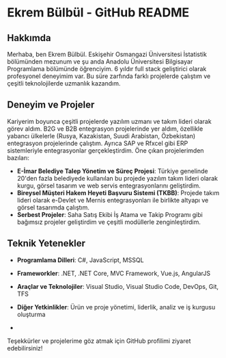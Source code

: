 # Ekrem Bülbül - GitHub README

## Hakkımda
Merhaba, ben Ekrem Bülbül. Eskişehir Osmangazi Üniversitesi İstatistik bölümünden mezunum ve şu anda Anadolu Üniversitesi Bilgisayar Programlama bölümünde öğrenciyim. 6 yıldır full stack geliştirici olarak profesyonel deneyimim var. Bu süre zarfında farklı projelerde çalıştım ve çeşitli teknolojilerde uzmanlık kazandım.

## Deneyim ve Projeler
Kariyerim boyunca çeşitli projelerde yazılım uzmanı ve takım lideri olarak görev aldım. B2G ve B2B entegrasyon projelerinde yer aldım, özellikle yabancı ülkelerle (Rusya, Kazakistan, Suudi Arabistan, Özbekistan) entegrasyon projelerinde çalıştım. Ayrıca SAP ve Rfxcel gibi ERP sistemleriyle entegrasyonlar gerçekleştirdim. Öne çıkan projelerimden bazıları:

- **E-İmar Belediye Talep Yönetim ve Süreç Projesi**: Türkiye genelinde 20'den fazla belediyede kullanılan bu projede yazılım takım lideri olarak kurgu, görsel tasarım ve web servis entegrasyonlarını geliştirdim.
- **Bireysel Müşteri Hakem Heyeti Başvuru Sistemi (TKBB)**: Projede takım lideri olarak e-Devlet ve Mernis entegrasyonları ile birlikte altyapı ve görsel tasarımda çalıştım.
- **Serbest Projeler**: Saha Satış Ekibi İş Atama ve Takip Programı gibi bağımsız projeler geliştirdim ve çeşitli modüllerle zenginleştirdim.

## Teknik Yetenekler
- **Programlama Dilleri**: C#, JavaScript, MSSQL
- **Frameworkler**: .NET, .NET Core, MVC Framework, Vue.js, AngularJS
- **Araçlar ve Teknolojiler**: Visual Studio, Visual Studio Code, DevOps, Git, TFS
- **Diğer Yetkinlikler**: Ürün ve proje yönetimi, liderlik, analiz ve iş kurgusu oluşturma

- 
Teşekkürler ve projelerime göz atmak için GitHub profilimi ziyaret edebilirsiniz!
